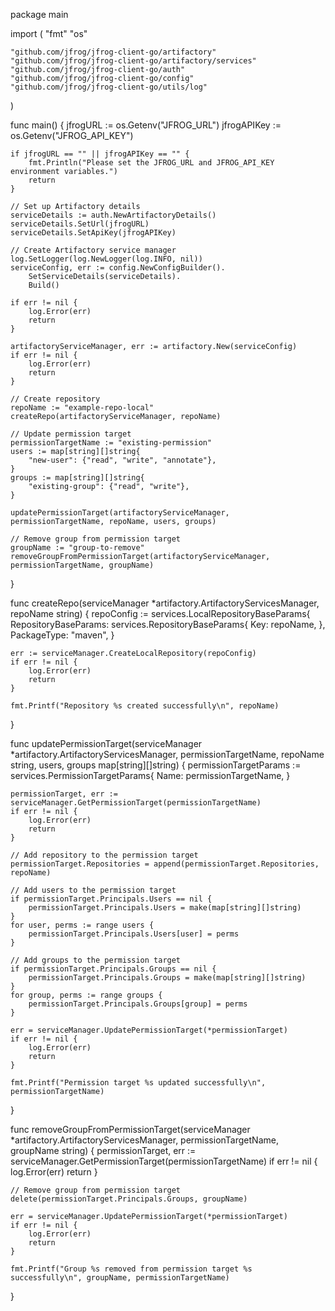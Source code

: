 package main

import (
	"fmt"
	"os"

	"github.com/jfrog/jfrog-client-go/artifactory"
	"github.com/jfrog/jfrog-client-go/artifactory/services"
	"github.com/jfrog/jfrog-client-go/auth"
	"github.com/jfrog/jfrog-client-go/config"
	"github.com/jfrog/jfrog-client-go/utils/log"
)

func main() {
	jfrogURL := os.Getenv("JFROG_URL")
	jfrogAPIKey := os.Getenv("JFROG_API_KEY")

	if jfrogURL == "" || jfrogAPIKey == "" {
		fmt.Println("Please set the JFROG_URL and JFROG_API_KEY environment variables.")
		return
	}

	// Set up Artifactory details
	serviceDetails := auth.NewArtifactoryDetails()
	serviceDetails.SetUrl(jfrogURL)
	serviceDetails.SetApiKey(jfrogAPIKey)

	// Create Artifactory service manager
	log.SetLogger(log.NewLogger(log.INFO, nil))
	serviceConfig, err := config.NewConfigBuilder().
		SetServiceDetails(serviceDetails).
		Build()

	if err != nil {
		log.Error(err)
		return
	}

	artifactoryServiceManager, err := artifactory.New(serviceConfig)
	if err != nil {
		log.Error(err)
		return
	}

	// Create repository
	repoName := "example-repo-local"
	createRepo(artifactoryServiceManager, repoName)

	// Update permission target
	permissionTargetName := "existing-permission"
	users := map[string][]string{
		"new-user": {"read", "write", "annotate"},
	}
	groups := map[string][]string{
		"existing-group": {"read", "write"},
	}

	updatePermissionTarget(artifactoryServiceManager, permissionTargetName, repoName, users, groups)

	// Remove group from permission target
	groupName := "group-to-remove"
	removeGroupFromPermissionTarget(artifactoryServiceManager, permissionTargetName, groupName)
}

func createRepo(serviceManager *artifactory.ArtifactoryServicesManager, repoName string) {
	repoConfig := services.LocalRepositoryBaseParams{
		RepositoryBaseParams: services.RepositoryBaseParams{
			Key: repoName,
		},
		PackageType: "maven",
	}

	err := serviceManager.CreateLocalRepository(repoConfig)
	if err != nil {
		log.Error(err)
		return
	}

	fmt.Printf("Repository %s created successfully\n", repoName)
}

func updatePermissionTarget(serviceManager *artifactory.ArtifactoryServicesManager, permissionTargetName, repoName string, users, groups map[string][]string) {
	permissionTargetParams := services.PermissionTargetParams{
		Name: permissionTargetName,
	}

	permissionTarget, err := serviceManager.GetPermissionTarget(permissionTargetName)
	if err != nil {
		log.Error(err)
		return
	}

	// Add repository to the permission target
	permissionTarget.Repositories = append(permissionTarget.Repositories, repoName)

	// Add users to the permission target
	if permissionTarget.Principals.Users == nil {
		permissionTarget.Principals.Users = make(map[string][]string)
	}
	for user, perms := range users {
		permissionTarget.Principals.Users[user] = perms
	}

	// Add groups to the permission target
	if permissionTarget.Principals.Groups == nil {
		permissionTarget.Principals.Groups = make(map[string][]string)
	}
	for group, perms := range groups {
		permissionTarget.Principals.Groups[group] = perms
	}

	err = serviceManager.UpdatePermissionTarget(*permissionTarget)
	if err != nil {
		log.Error(err)
		return
	}

	fmt.Printf("Permission target %s updated successfully\n", permissionTargetName)
}

func removeGroupFromPermissionTarget(serviceManager *artifactory.ArtifactoryServicesManager, permissionTargetName, groupName string) {
	permissionTarget, err := serviceManager.GetPermissionTarget(permissionTargetName)
	if err != nil {
		log.Error(err)
		return
	}

	// Remove group from permission target
	delete(permissionTarget.Principals.Groups, groupName)

	err = serviceManager.UpdatePermissionTarget(*permissionTarget)
	if err != nil {
		log.Error(err)
		return
	}

	fmt.Printf("Group %s removed from permission target %s successfully\n", groupName, permissionTargetName)
}
